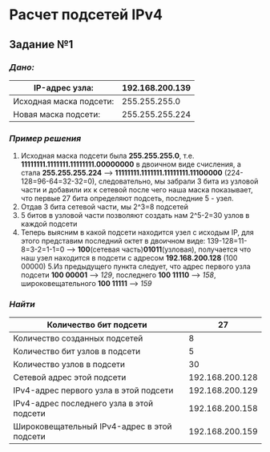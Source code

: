 # Расчет подсетей IPv4
## Задание №1
### *Дано:*
IP-адрес узла: | 192.168.200.139
--- | ---
Исходная маска подсети: | 255.255.255.0
Новая маска подсети: |	255.255.255.224

### *Пример решения*

1. Исходная маска подсети была **255.255.255.0**, т.е. **11111111.1111111.11111111.00000000** в двоичном виде счисления, а стала **255.255.255.224** --> **11111111.1111111.11111111.11100000** (224-128=96-64=32-32=0), следовательно, мы забрали 3 бита из узловой части и добавили их к сетевой после чего наша маска показывает, что первые 27 бита определяют подсеть, последние 5 - узел.
2. Отдав 3 бита сетевой части, мы 2^3=8 подсетей
3. 5 битов в узловой части позволяют создать нам 2^5-2=30 узлов в каждой подсети
4. Теперь выясним в какой подсети находится узел с исходым IP, для этого представим последний октет в двоичном виде: 139-128=11-8=3-2=1-1=0 --> **100**(сетевая часть)**01011**(узловая), получается что наш узел находится в подсети с адресом **192.168.200.128** (100 00000)
5.Из предыдущего пункта следует, что адрес первого узла подсети **100 00001** --> *129*, последнего **100 11110** --> *158*, широковещательного **100 11111** --> *159*
### *Найти*
Количество бит подсети | 27 	
--- | ---
Количество созданных подсетей | 8	
Количество бит узлов в подсети | 5	
Количество узлов в подсети | 30	
Сетевой адрес этой подсети | 192.168.200.128	
IPv4-адрес первого узла в этой подсети | 192.168.200.129	
IPv4-адрес последнего узла в этой подсети |	192.168.200.158
Широковещательный IPv4-адрес в этой подсети | 192.168.200.159	
  	
	





